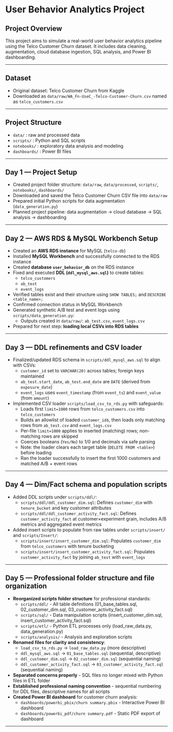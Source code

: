 # User Behavior Analytics Project

## Project Overview

This project aims to simulate a real-world user behavior analytics pipeline using the Telco Customer Churn dataset. It includes data cleaning, augmentation, cloud database ingestion, SQL analysis, and Power BI dashboarding.

---

## Dataset

- Original dataset: Telco Customer Churn from Kaggle  
- Downloaded as `data/raw/WA_Fn-UseC_-Telco-Customer-Churn.csv` named as `telco_customers.csv`

---

## Project Structure

- `data/` : raw and processed data  
- `scripts/` : Python and SQL scripts  
- `notebooks/` : exploratory data analysis and modeling  
- `dashboards/` : Power BI files

---

## Day 1 — Project Setup

- Created project folder structure: `data/raw`, `data/processed`, `scripts/`, `notebooks/`, `dashboards/`  
- Downloaded and saved the Telco Customer Churn CSV file into `data/raw`  
- Prepared initial Python scripts for data augmentation (`data_generation.py`)  
- Planned project pipeline: data augmentation → cloud database → SQL analysis → dashboarding

---

## Day 2 — AWS RDS & MySQL Workbench Setup

- Created an **AWS RDS instance** for MySQL (`telco-db`)  
- Installed **MySQL Workbench** and successfully connected to the RDS instance  
- Created **database `user_behavior_db`** on the RDS instance  
- Fixed and executed **DDL (`ddl_mysql_aws.sql`)** to create tables:  
  - `telco_customers`  
  - `ab_test`  
  - `event_logs`  
- Verified tables exist and their structure using `SHOW TABLES;` and `DESCRIBE <table_name>;`  
- Confirmed connection status in MySQL Workbench  
- Generated synthetic A/B test and event logs using `scripts/data_generation.py`:
  - Outputs created in `data/raw/`: `ab_test.csv`, `event_logs.csv`
- Prepared for next step: **loading local CSVs into RDS tables**

---

## Day 3 — DDL refinements and CSV loader

- Finalized/updated RDS schema in `scripts/ddl_mysql_aws.sql` to align with CSVs:
  - `customer_id` set to `VARCHAR(20)` across tables; foreign keys maintained
  - `ab_test.start_date`, `ab_test.end_date` are `DATE` (derived from `exposure_date`)
  - `event_logs` uses `event_timestamp` (from `event_ts`) and `event_value` (from `amount`)
- Implemented CSV loader `scripts/load_csv_to_rds.py` with safeguards:
  - Loads first `limit=1000` rows from `telco_customers.csv` into `telco_customers`
  - Builds an allowlist of loaded `customer_id`s, then loads only matching rows from `ab_test.csv` and `event_logs.csv`
  - Per-file `limit=1000` applies to inserted (matching) rows; non-matching rows are skipped
  - Coerces booleans (`Yes/No`) to 1/0 and decimals via safe parsing
  - Note: the loader clears each target table (`DELETE FROM <table>`) before loading
  - Ran the loader successfully to insert the first 1000 customers and matched A/B + event rows

---

## Day 4 — Dim/Fact schema and population scripts

- Added DDL scripts under `scripts/ddl/`:
  - `scripts/ddl/ddl_customer_dim.sql`: Defines `customer_dim` with `tenure_bucket` and key customer attributes
  - `scripts/ddl/ddl_customer_activity_fact.sql`: Defines `customer_activity_fact` at customer×experiment grain, includes A/B metrics and aggregated event metrics
- Added insert scripts to populate from raw tables under `scripts/insert/` and `scripts/Insert/`:
  - `scripts/insert/insert_customer_dim.sql`: Populates `customer_dim` from `telco_customers` with tenure bucketing
  - `scripts/insert/insert_customer_activity_fact.sql`: Populates `customer_activity_fact` by joining `ab_test` with `event_logs`

---

## Day 5 — Professional folder structure and file organization

- **Reorganized scripts folder structure** for professional standards:
  - `scripts/ddl/` - All table definitions (01_base_tables.sql, 02_customer_dim.sql, 03_customer_activity_fact.sql)
  - `scripts/sql/` - Data manipulation scripts (insert_customer_dim.sql, insert_customer_activity_fact.sql)
  - `scripts/etl/` - Python ETL processes only (load_raw_data.py, data_generation.py)
  - `scripts/analysis/` - Analysis and exploration scripts
- **Renamed files for clarity and consistency**:
  - `load_csv_to_rds.py` → `load_raw_data.py` (more descriptive)
  - `ddl_mysql_aws.sql` → `01_base_tables.sql` (sequential, descriptive)
  - `ddl_customer_dim.sql` → `02_customer_dim.sql` (sequential naming)
  - `ddl_customer_activity_fact.sql` → `03_customer_activity_fact.sql` (sequential naming)
- **Separated concerns properly** - SQL files no longer mixed with Python files in ETL folder
- **Established professional naming convention** - sequential numbering for DDL files, descriptive names for all scripts
- **Created Power BI dashboard** for customer churn analysis:
  - `dashboards/powerbi_pbix/churn summary.pbix` - Interactive Power BI dashboard
  - `dashboards/powerbi_pdf/churn summary.pdf` - Static PDF export of dashboard

---
